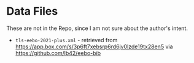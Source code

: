 # Data Files

These are not in the Repo, since I am not sure about the author's intent.

+ `tls-eebo-2021-plus.xml` - retrieved from 
  https://app.box.com/s/3p6ft7xebsrp6rd6jv0lzde19tx28en5 via https://github.com/lb42/eebo-bib
  
